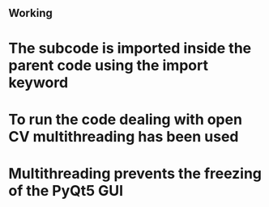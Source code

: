 ## Working
# The subcode is imported inside the parent code  using the import keyword
# To run the code dealing with open CV multithreading has been used
# Multithreading prevents the freezing of the PyQt5 GUI


